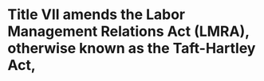 # Title VII amends the Labor Management Relations Act (LMRA), otherwise known as the Taft-Hartley Act,